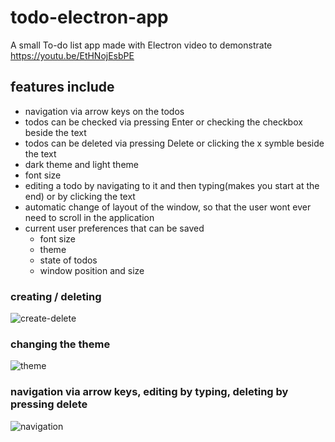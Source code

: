 # todo-electron-app
A small To-do list app made with Electron
video to demonstrate https://youtu.be/EtHNojEsbPE

## features include
- navigation via arrow keys on the todos
- todos can be checked via pressing Enter or checking the checkbox beside the text
- todos can be deleted via pressing Delete or clicking the x symble beside the text
- dark theme and light theme
- font size
- editing a todo by navigating to it and then typing(makes you start at the end) or by clicking the text
- automatic change of layout of the window, so that the user wont ever need to scroll in the application
- current user preferences that can be saved 
  - font size
  - theme
  - state of todos
  - window position and size


### creating / deleting 
![create-delete](https://user-images.githubusercontent.com/42973395/137411021-565daca0-93fe-48f0-adbd-ce6a74571541.gif)

### changing the theme
![theme](https://user-images.githubusercontent.com/42973395/137411057-76e3dd0b-84a3-4bf3-b91b-f1a3931ed418.gif)

  
### navigation via arrow keys, editing by typing, deleting by pressing delete 
![navigation](https://user-images.githubusercontent.com/42973395/137411065-b6ee4626-a6b6-4ccf-afd6-0a832e22bbec.gif)
